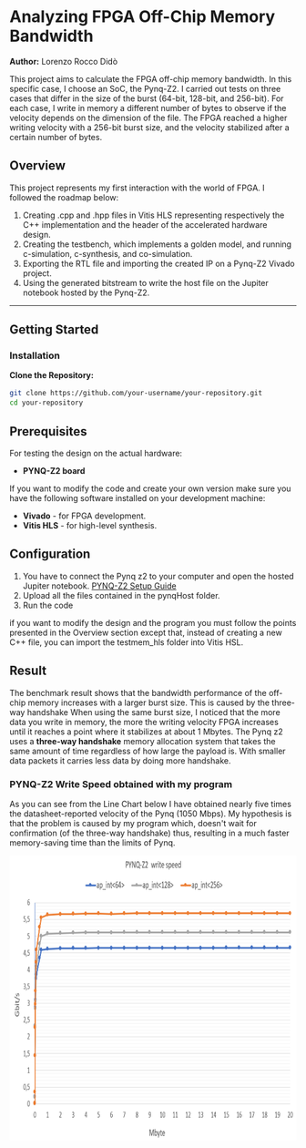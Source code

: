 # Analyzing FPGA Off-Chip Memory Bandwidth

**Author:** Lorenzo Rocco Didò  

This project aims to calculate the FPGA off-chip memory bandwidth. In this specific case, I choose an SoC, the Pynq-Z2. I carried out tests on three cases that differ in the size of the burst (64-bit, 128-bit, and 256-bit). For each case, I write in memory a different number of bytes to observe if the velocity depends on the dimension of the file. The FPGA reached a higher writing velocity with a 256-bit burst size, and the velocity stabilized after a certain number of bytes.

## Overview

This project represents my first interaction with the world of FPGA. I followed the roadmap below:

1. Creating .cpp and .hpp files in Vitis HLS representing respectively the C++ implementation and the header of the accelerated hardware design.
2. Creating the testbench, which implements a golden model, and running c-simulation, c-synthesis, and co-simulation.
3. Exporting the RTL file and importing the created IP on a Pynq-Z2 Vivado project.
4. Using the generated bitstream to write the host file on the Jupiter notebook hosted by the Pynq-Z2.

---

## Getting Started

### Installation

 **Clone the Repository:**
   ```bash
   git clone https://github.com/your-username/your-repository.git
   cd your-repository
   ```
## Prerequisites
For testing the design on the actual hardware:
- **PYNQ-Z2 board**

If you want to modify the code and create your own version make sure you have the following software installed on your development machine:
- **Vivado** - for FPGA development.
- **Vitis HLS** - for high-level synthesis.

## Configuration

1. You have to connect the Pynq z2 to your computer and open the hosted Jupiter notebook. [PYNQ-Z2 Setup Guide](https://pynq.readthedocs.io/en/v2.3/getting_started/pynq_z2_setup.html)
2. Upload all the files contained in the pynqHost folder.
3. Run the code

if you want to modify the design and the program you must follow the points presented in the Overview section except that, instead of creating a new C++ file, you can import the testmem_hls folder into Vitis HSL.

## Result

The benchmark result shows that the bandwidth performance of the off-chip memory increases with a larger burst size. This is caused by the three-way handshake When using the same burst size, I noticed that the more data you write in memory, the more the writing velocity FPGA increases until it reaches a point where it stabilizes at about 1 Mbytes.
The Pynq z2 uses a **three-way handshake** memory allocation system that takes the same amount of time regardless of how large the payload is. With smaller data packets it carries less data by doing more handshake. 

### PYNQ-Z2 Write Speed obtained with my program
As you can see from the Line Chart below I have obtained nearly five times the datasheet-reported velocity of the Pynq (1050 Mbps).
My hypothesis is that the problem is caused by my program which, doesn't wait for confirmation (of the three-way handshake) thus, resulting in a much faster memory-saving time than the limits of Pynq.

<img src="Graph.png" width="800" height="500">






